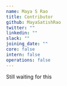 ```yaml
---
name: Maya S Rao
title: Contributor
github: MayaSatishRao
twitter: ""
linkedin: ""
slack: ""
joining_date: ""
core: false
intern: false
operations: false
---
```


Still waiting for this
